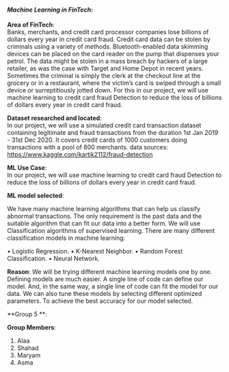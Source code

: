 
#### *Machine Learning in FinTech*:  


**Area of FinTech**:  
Banks, merchants, and credit card processor companies lose billions of dollars every year in credit card fraud. Credit card data can be stolen by criminals using a variety of methods. Bluetooth-enabled data skimming devices can be placed on the card reader on the pump that dispenses your petrol. The data might be stolen in a mass breach by hackers of a large retailer, as was the case with Target and Home Depot in recent years. Sometimes the criminal is simply the clerk at the checkout line at the grocery or in a restaurant, where the victim’s card is swiped through a small device or surreptitiously jotted down.
For this in our project, we will use machine learning to credit card fraud Detection to reduce the loss of billions of dollars every year in credit card fraud.

**Dataset researched and located**:  
 In our project, we will use a simulated credit card transaction dataset containing legitimate and fraud transactions from the duration 1st Jan 2019 - 31st Dec 2020. It covers credit cards of 1000 customers doing transactions with a pool of 800 merchants.
data sources: https://www.kaggle.com/kartik2112/fraud-detection

**ML Use Case**:  
In our project, we will use machine learning to credit card fraud Detection to reduce the loss of billions of dollars every year in credit card fraud.

**ML model selected**:  

We have many machine learning algorithms that can help us classify abnormal transactions. The only requirement is the past data and the suitable algorithm that can fit our data into a better form.
We will use Classification algorithms of supervised learning. 
There are many different classification models in machine learning: 

• Logistic Regression. 
• K-Nearest Neighbor. 
• Random Forest Classification. 
• Neural Network.


**Reason**: 
We will be trying different machine learning models one by one. Defining models are much easier. A single line of code can define our model. And, in the same way, a single line of code can fit the model for our data.
We can also tune these models by selecting different optimized parameters. To achieve the best accuracy for our model selected.



**Group 5 **:

**Group Members**: 
1. Alaa
2. Shahad
3. Maryam
4. Asma
